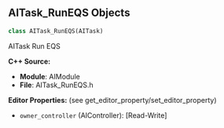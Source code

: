 ## AITask_RunEQS Objects

```python
class AITask_RunEQS(AITask)
```

AITask Run EQS

**C++ Source:**

- **Module**: AIModule
- **File**: AITask_RunEQS.h

**Editor Properties:** (see get_editor_property/set_editor_property)

- ``owner_controller`` (AIController):  [Read-Write]

<a id="unreal.DataflowBlueprintLibrary"></a>
